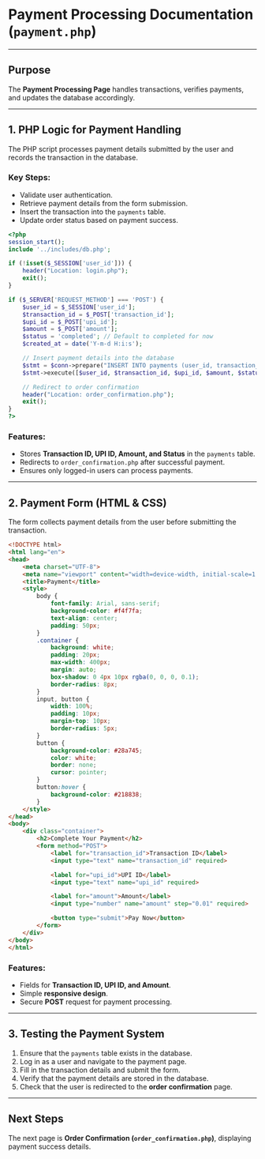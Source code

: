 # Payment Processing Documentation (`payment.php`)

---

## Purpose
The **Payment Processing Page** handles transactions, verifies payments, and updates the database accordingly.

---

## 1. PHP Logic for Payment Handling
The PHP script processes payment details submitted by the user and records the transaction in the database.

### Key Steps:
- Validate user authentication.
- Retrieve payment details from the form submission.
- Insert the transaction into the `payments` table.
- Update order status based on payment success.

```php
<?php
session_start();
include '../includes/db.php';

if (!isset($_SESSION['user_id'])) {
    header("Location: login.php");
    exit();
}

if ($_SERVER['REQUEST_METHOD'] === 'POST') {
    $user_id = $_SESSION['user_id'];
    $transaction_id = $_POST['transaction_id'];
    $upi_id = $_POST['upi_id'];
    $amount = $_POST['amount'];
    $status = 'completed'; // Default to completed for now
    $created_at = date('Y-m-d H:i:s');

    // Insert payment details into the database
    $stmt = $conn->prepare("INSERT INTO payments (user_id, transaction_id, upi_id, amount, status, created_at) VALUES (?, ?, ?, ?, ?, ?)");
    $stmt->execute([$user_id, $transaction_id, $upi_id, $amount, $status, $created_at]);

    // Redirect to order confirmation
    header("Location: order_confirmation.php");
    exit();
}
?>
```

### Features:
- Stores **Transaction ID, UPI ID, Amount, and Status** in the `payments` table.
- Redirects to `order_confirmation.php` after successful payment.
- Ensures only logged-in users can process payments.

---

## 2. Payment Form (HTML & CSS)
The form collects payment details from the user before submitting the transaction.

```html
<!DOCTYPE html>
<html lang="en">
<head>
    <meta charset="UTF-8">
    <meta name="viewport" content="width=device-width, initial-scale=1.0">
    <title>Payment</title>
    <style>
        body {
            font-family: Arial, sans-serif;
            background-color: #f4f7fa;
            text-align: center;
            padding: 50px;
        }
        .container {
            background: white;
            padding: 20px;
            max-width: 400px;
            margin: auto;
            box-shadow: 0 4px 10px rgba(0, 0, 0, 0.1);
            border-radius: 8px;
        }
        input, button {
            width: 100%;
            padding: 10px;
            margin-top: 10px;
            border-radius: 5px;
        }
        button {
            background-color: #28a745;
            color: white;
            border: none;
            cursor: pointer;
        }
        button:hover {
            background-color: #218838;
        }
    </style>
</head>
<body>
    <div class="container">
        <h2>Complete Your Payment</h2>
        <form method="POST">
            <label for="transaction_id">Transaction ID</label>
            <input type="text" name="transaction_id" required>

            <label for="upi_id">UPI ID</label>
            <input type="text" name="upi_id" required>

            <label for="amount">Amount</label>
            <input type="number" name="amount" step="0.01" required>

            <button type="submit">Pay Now</button>
        </form>
    </div>
</body>
</html>
```

### Features:
- Fields for **Transaction ID, UPI ID, and Amount**.
- Simple **responsive design**.
- Secure **POST** request for payment processing.

---

## 3. Testing the Payment System
1. Ensure that the `payments` table exists in the database.
2. Log in as a user and navigate to the payment page.
3. Fill in the transaction details and submit the form.
4. Verify that the payment details are stored in the database.
5. Check that the user is redirected to the **order confirmation** page.

---

## Next Steps
The next page is **Order Confirmation (`order_confirmation.php`)**, displaying payment success details.


